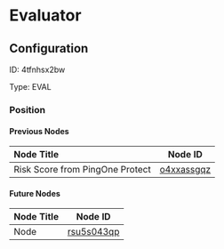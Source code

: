 # Evaluator
## Configuration
ID:  4tfnhsx2bw

Type: EVAL 








### Position

#### Previous Nodes
| Node Title | Node ID |
| :------------- | ------------ |
| Risk Score from PingOne Protect | [o4xxassgqz](./o4xxassgqz.md) | 
 
 #### Future Nodes
| Node Title | Node ID |
| :------------- | ------------ |
| Node |[rsu5s043qp](./rsu5s043qp.md) | 